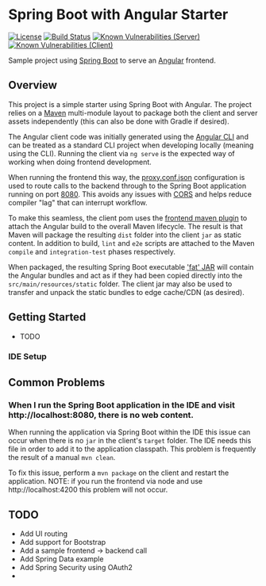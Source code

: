 # Spring Boot with Angular Starter

[![License](https://img.shields.io/github/license/mashape/apistatus.svg)](https://opensource.org/licenses/MIT)
[![Build Status](https://circleci.com/gh/ssherwood/spring-boot-ng/tree/master.svg?style=shield)](https://circleci.com/gh/ssherwood/spring-boot-ng)
[![Known Vulnerabilities (Server)](https://snyk.io/test/github/ssherwood/spring-boot-ng/badge.svg?targetFile=/server/pom.xml)](https://snyk.io/test/github/ssherwood/spring-boot-ng?targetFile=/server/pom.xml)
[![Known Vulnerabilities (Client)](https://snyk.io/test/github/ssherwood/spring-boot-ng/badge.svg?targetFile=/client/package.json)](https://snyk.io/org/ssherwood/project/defd3bbe-6c49-4a5b-ae9d-d748fcbf07a2)

Sample project using [Spring Boot](https://projects.spring.io/spring-boot/) to
serve an [Angular](https://angular.io/) frontend.

## Overview

This project is a simple starter using Spring Boot with Angular.  The
project relies on a [Maven](https://maven.apache.org/) multi-module layout to
package both the client and server assets independently (this can also be done
with Gradle if desired).

The Angular client code was initially generated using the [Angular CLI](https://cli.angular.io/)
and can be treated as a standard CLI project when developing locally (meaning
using the CLI).  Running the client via `ng serve` is the expected way of
working when doing frontend development.

When running the frontend this way, the [proxy.conf.json](client/proxy.conf.json)
configuration is used to route calls to the backend through to the Spring Boot
application running on port [8080](http://localhost:8080).  This avoids any
issues with [CORS](https://en.wikipedia.org/wiki/Cross-origin_resource_sharing)
and helps reduce compiler "lag" that can interrupt workflow.

To make this seamless, the client pom uses the [frontend maven plugin](https://github.com/eirslett/frontend-maven-plugin)
to attach the Angular build to the overall Maven lifecycle.  The result is that
Maven will package the resulting `dist` folder into the client `jar` as static
content.  In addition to build, `lint` and `e2e` scripts are attached to the
Maven `compile` and `integration-test` phases respectively.

When packaged, the resulting Spring Boot executable ['fat' JAR](https://docs.spring.io/spring-boot/docs/current/reference/html/howto-build.html#howto-create-an-executable-jar-with-maven)
will contain the Angular bundles and act as if they had been copied directly
into the `src/main/resources/static` folder.  The client jar may also be used
to transfer and unpack the static bundles to edge cache/CDN (as desired).

## Getting Started

- TODO

### IDE Setup


## Common Problems

### When I run the Spring Boot application in the IDE and visit http://localhost:8080, there is no web content.

When running the application via Spring Boot within the IDE this issue can
occur when there is no `jar` in the client's `target` folder.  The IDE needs
this file in order to add it to the application classpath.  This problem is
frequently the result of a manual `mvn clean`.

To fix this issue, perform a `mvn package` on the client and restart the
application.  NOTE: if you run the frontend via node and use http://localhost:4200
this problem will not occur.

## TODO

- Add UI routing
- Add support for Bootstrap
- Add a sample frontend -> backend call
- Add Spring Data example
- Add Spring Security using OAuth2
- 